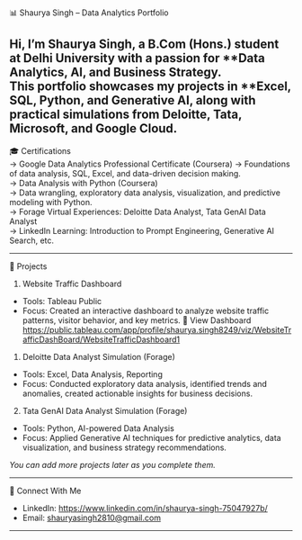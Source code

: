📊 Shaurya Singh – Data Analytics Portfolio  

Hi, I’m Shaurya Singh, a B.Com (Hons.) student at Delhi University with a passion for **Data Analytics, AI, and Business Strategy.  
This portfolio showcases my projects in **Excel, SQL, Python, and Generative AI, along with practical simulations from Deloitte, Tata, Microsoft, and Google Cloud.  
---

🎓 Certifications  
  → Google Data Analytics Professional Certificate (Coursera) 
  → Foundations of data analysis, SQL, Excel, and data-driven decision making.  
  → Data Analysis with Python (Coursera)  
  → Data wrangling, exploratory data analysis, visualization, and predictive modeling with Python.  
  → Forage Virtual Experiences: Deloitte Data Analyst, Tata GenAI Data Analyst  
  → LinkedIn Learning: Introduction to Prompt Engineering, Generative AI Search, etc.  

---
📂 Projects  

 1. Website Traffic Dashboard
- Tools: Tableau Public
- Focus: Created an interactive dashboard to analyze website traffic patterns, visitor behavior, and key metrics.
🔗 View Dashboard https://public.tableau.com/app/profile/shaurya.singh8249/viz/WebsiteTrafficDashBoard/WebsiteTrafficDashboard1

 1. Deloitte Data Analyst Simulation (Forage)  
- Tools: Excel, Data Analysis, Reporting  
- Focus: Conducted exploratory data analysis, identified trends and anomalies, created actionable insights for business decisions.  

2. Tata GenAI Data Analyst Simulation (Forage)  
- Tools: Python, AI-powered Data Analysis  
- Focus: Applied Generative AI techniques for predictive analytics, data visualization, and business strategy recommendations.   

*You can add more projects later as you complete them.*

---
🔗 Connect With Me  
- LinkedIn: https://www.linkedin.com/in/shaurya-singh-75047927b/ 
- Email: shauryasingh2810@gmail.com

---
  
